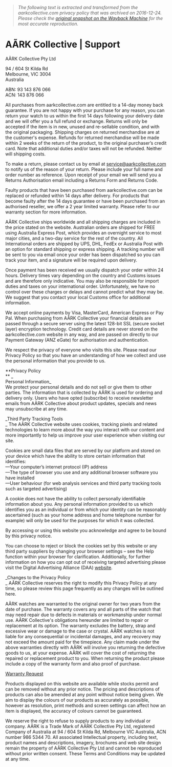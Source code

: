 > *The following text is extracted and transformed from the aarkcollective.com privacy policy that was archived on 2016-12-24. Please check the [original snapshot on the Wayback Machine](https://web.archive.org/web/20161224092355id_/https%3A//aarkcollective.com/support) for the most accurate reproduction.*

# AÃRK Collective | Support

AÃRK Collective Pty Ltd

94 / 604 St Kilda Rd  
Melbourne, VIC 3004  
Australia 

ABN: 93 143 876 066  
ACN: 143 876 066 

All purchases from aarkcollective.com are entitled to a 14-day money back guarantee. If you are not happy with your purchase for any reason, you can return your watch to us within the first 14 days following your delivery date and we will offer you a full refund or exchange. Returns will only be accepted if the item is in new, unused and re-sellable condition, and with the original packaging. Shipping charges on returned merchandise are at the customer's expense. Refunds for returned merchandise will be made within 2 weeks of the return of the product, to the original purchaser’s credit card. Note that additional duties and/or taxes will not be refunded. Neither will shipping costs.

To make a return, please contact us by email at [service@aarkcollective.com](mailto:service@prismist.com) to notify us of the reason of your return. Please include your full name and order number as reference. Upon receipt of your email we will send you a Returns Authorisation email including a Returns Form and Returns Code.

Faulty products that have been purchased from aarkcollective.com can be replaced or refunded within 14 days after delivery. For products that become faulty after the 14 days guarantee or have been purchased from an authorised reseller, we offer a 2 year limited warranty. Please refer to our warranty section for more information.

AÃRK Collective ships worldwide and all shipping charges are included in the price stated on the website. Australian orders are shipped for FREE using Australia Express Post, which provides an overnight service to most major cities, and a two-day service for the rest of the country. All International orders are shipped by UPS, DHL, FedEx or Australia Post with an option for standard shipping or express shipping. A tracking number will be sent to you via email once your order has been dispatched so you can track your item, and a signature will be required upon delivery.

Once payment has been received we usually dispatch your order within 24 hours. Delivery times vary depending on the country and Customs issues and are therefore only indicative. You may also be responsible for import duties and taxes on your international order. Unfortunately, we have no control over these charges or delays and cannot predict what they may be. We suggest that you contact your local Customs office for additional information. 

We accept online payments by Visa, MasterCard, American Express or Pay Pal. When purchasing from AÃRK Collective your financial details are passed through a secure server using the latest 128-bit SSL (secure socket layer) encryption technology. Credit card details are never stored on the aarkcollective.com website in any way, and are passed on directly to our Payment Gateway (ANZ eGate) for authorisation and authentication.

We respect the privacy of everyone who visits this site. Please read our Privacy Policy so that you have an understanding of how we collect and use the personal information that you provide to us.

 **Privacy Policy  
** _  
Personal Information_  
We protect your personal details and do not sell or give them to other parties. The information that is collected by AÃRK is used for ordering and delivery only. Users who have opted (subscribe) to receive newsletter emails from AÃRK Collective about product updates, specials and news may unsubscribe at any time.

 _Third Party Tracking Tools  
_ The AÃRK Collective website uses cookies, tracking pixels and related technologies to learn more about the way you interact with our content and more importantly to help us improve your user experience when visiting our site.

Cookies are small data files that are served by our platform and stored on your device which have the ability to store certain information that identifies:  
—Your computer’s internet protocol (IP) address  
—The type of browser you use and any additional browser software you have installed  
—User behaviour (for web analysis services and third party tracking tools such as targeted advertising)

A cookie does not have the ability to collect personally identifiable information about you. Any personal information provided to us which identifies you as an individual or from which your identity can be reasonably ascertained (such as your home address and home telephone number for example) will only be used for the purposes for which it was collected.

By accessing or using this website you acknowledge and agree to be bound by this privacy notice.

You can choose to reject or block the cookies set by this website or any third party suppliers by changing your browser settings – see the Help function within your browser for clarification. Additionally, for further information on how you can opt out of receiving targeted advertising please visit the Digital Advertising Alliance (DAA) [website](http://www.aboutads.info/).

 _Changes to the Privacy Policy  
_ AÃRK Collective reserves the right to modify this Privacy Policy at any time, so please review this page frequently as any changes will be outlined here.

AÃRK watches are warranted to the original owner for two years from the date of purchase. The warranty covers any and all parts of the watch that may need repair due to defects in materials or workmanship under normal use. AÃRK Collective's obligations hereunder are limited to repair or replacement at its option. The warranty excludes the battery, strap and excessive wear or damage to the case or crystal. AÃRK watches is not liable for any consequential or incidental damages, and any recovery may not exceed the amount paid for the timepiece. Any claim made under the above warranties directly with AÃRK will involve you returning the defective goods to us, at your expense. AÃRK will cover the cost of returning the repaired or replacement product to you. When returning the product please include a copy of the warranty form and also proof of purchase.

[Warranty Request](https://aarkcollective.com/support/warranty-request)

Products displayed on this website are available while stocks permit and can be removed without any prior notice. The pricing and descriptions of products can also be amended at any point without notice being given. We aim to display the colours of our products as accurately as possible, however as resolution, print methods and screen settings can affect how an item is displayed, the accuracy of colours cannot be guaranteed. 

We reserve the right to refuse to supply products to any individual or company. AÃRK is a Trade Mark of AÃRK Collective Pty Ltd, registered Company of Australia at 94 / 604 St Kilda Rd, Melbourne VIC Australia, ACN number 986 5344 70. All associated Intellectual property, including text, product names and descriptions, imagery, brochures and web site design remain the property of AÃRK Collective Pty Ltd and cannot be reproduced without prior written consent. These Terms and Conditions may be updated at any time.
